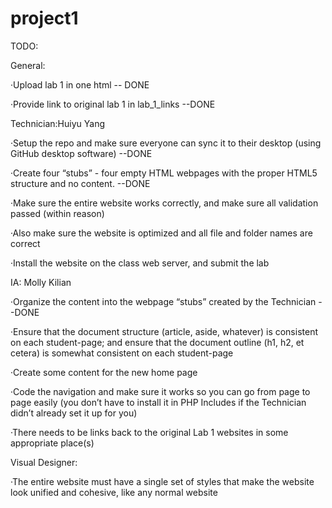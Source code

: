 # project1
TODO:

General:

·Upload lab 1 in one html -- DONE
  
·Provide link to original lab 1 in lab_1_links --DONE
  
Technician:Huiyu Yang

·Setup the repo and make sure everyone can sync it to their desktop (using GitHub desktop software) --DONE

·Create four “stubs” - four empty HTML webpages with the proper HTML5 structure and no content. --DONE

·Make sure the entire website works correctly, and make sure all validation passed (within reason)

·Also make sure the website is optimized and all file and folder names are correct

·Install the website on the class web server, and submit the lab


IA: Molly Kilian

·Organize the content into the webpage “stubs” created by the Technician --DONE

·Ensure that the document structure (article, aside, whatever) is consistent on each student-page; and ensure that the document outline (h1, h2, et cetera) is somewhat consistent on each student-page

·Create some content for the new home page

·Code the navigation and make sure it works so you can go from page to page easily (you don’t have to install it in PHP Includes if the Technician didn’t already set it up for you)

·There needs to be links back to the original Lab 1 websites in some appropriate place(s)


Visual Designer:

·The entire website must have a single set of styles that make the website look unified and cohesive, like any normal website
